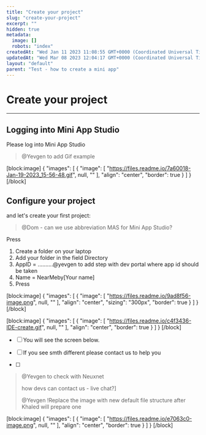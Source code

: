 ```yaml
---
title: "Create your project"
slug: "create-your-project"
excerpt: ""
hidden: true
metadata: 
  image: []
  robots: "index"
createdAt: "Wed Jan 11 2023 11:08:55 GMT+0000 (Coordinated Universal Time)"
updatedAt: "Wed Mar 08 2023 12:04:17 GMT+0000 (Coordinated Universal Time)"
layout: "default"
parent: "Test - how to create a mini app"
---
```

# Create your project 
*** 
## Logging into Mini App Studio

Please log into Mini App Studio

> @Yevgen to add Gif example

[block:image]
{
  "images": [
    {
      "image": [
        "https://files.readme.io/7a60018-Jan-19-2023_15-56-48.gif",
        null,
        ""
      ],
      "align": "center",
      "border": true
    }
  ]
}
[/block]


## Configure your project

and let's create your first project:

> @Dom - can we use abbreviation MAS for Mini App Studio?

Press <Create project>

1. Create a folder on your laptop 
2. Add your folder in the field Directory
3. AppID = ..........@yevgen to add step with dev portal where app id should be taken
4. Name = NearMeby[Your name]
5. Press <OK>

[block:image]
{
  "images": [
    {
      "image": [
        "https://files.readme.io/9ad8f56-image.png",
        null,
        ""
      ],
      "align": "center",
      "sizing": "300px",
      "border": true
    }
  ]
}
[/block]


[block:image]
{
  "images": [
    {
      "image": [
        "https://files.readme.io/c4f3436-IDE-create.gif",
        null,
        ""
      ],
      "align": "center",
      "border": true
    }
  ]
}
[/block]


- [ ] You will see the screen below. 

- [ ] If you see smth different please contact us to help you

- [ ] 

> @Yevgen to check with Neuxnet 
>
> how devs can contact us - live chat?] 
>
> @Yevgen !Replace the image with new default file structure after Khaled will prepare one

[block:image]
{
  "images": [
    {
      "image": [
        "https://files.readme.io/e7063c0-image.png",
        null,
        ""
      ],
      "align": "center",
      "border": true
    }
  ]
}
[/block]
